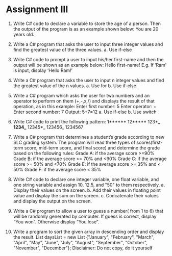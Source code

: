 # Assignment III

1. Write C# code to declare a variable to store the age of a person. Then the output of the program is as an example shown below:
   You are 20 years old.

2. Write a C# program that asks the user to input three integer values and find the greatest value of the three values.
   a. Use if-else

3. Write C# code to prompt a user to input his/her first-name and then the output will be shown as an example below:
   Hello first-name!
   E.g. If ‘Ram’ is input, display ‘Hello Ram!’

4. Write a C# program that asks the user to input n integer values and find the greatest value of the n values.
   a. Use for
   b. Use if-else

5. Write a C# program which asks the user for two numbers and an operator to perform on them (+,-,x,/) and displays the result of that operation, as in this example:
   Enter first number: 5
   Enter operator: +
   Enter second number: 7
   Output: 5+7=12
   a. Use if-else
   b. Use switch

6. Write C# code to print the following pattern:
   1**\*\***
   12**\***
   123\***_
   1234_**
   12345\*_
   123456_
   1234567

7. Write a C# program that determines a student’s grade according to new SLC grading system. The program will read three types of scores(first-term score, mid-term score, and final score) and determine the grade based on the following rules:
   Grade A: if the average score >=90%
   Grade B: if the average score >= 70% and <90%
   Grade C: if the average score >= 50% and <70%
   Grade E: if the average score >= 35% and < 50%
   Grade F: if the average score < 35%
8. Write C# code to declare one integer variable, one float variable, and one string variable and assign 10, 12.5, and "50" to them respectively.
   a. Display their values on the screen.
   b. Add their values in floating point value and display the sum on the screen.
   c. Concatenate their values and display the output on the screen.

9. Write a C# program to allow a user to guess a number( from 1 to 6) that will be randomly generated by computer. If guess is correct, display “You won”. Otherwise display “You lose”.

10. Write a program to sort the given array in descending order and display the result.
    List<string> daysList = new List<string>
    {"January", "February", "March", "April", "May", "June", "July", "August", "September", "October", "November", "December"};
    Disclaimer: Do not copy, do it yourself
